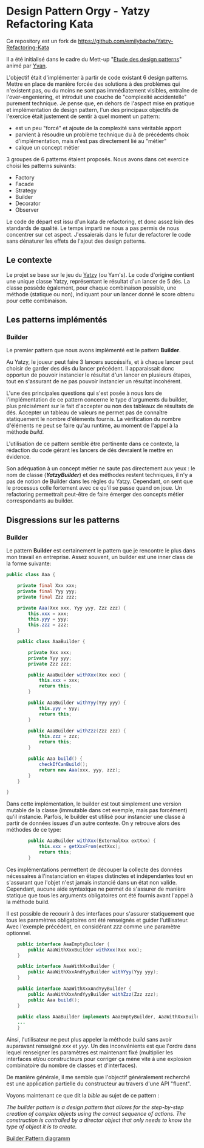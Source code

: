 ﻿# Design Pattern Orgy - Yatzy Refactoring Kata

Ce repository est un fork de https://github.com/emilybache/Yatzy-Refactoring-Kata

Il a été initialisé dans le cadre du Mett-up "[Etude des design patterns](https://www.meetup.com/design-patterns/events/238378964/)" animé par [Yvan](https://github.com/cotonne).

L'objectif était d'implémenter à partir de code existant 6 design patterns.
Mettre en place de manière forcée des solutions à des problèmes qui n'existent pas, ou du moins ne sont pas immédiatement visibles, entraîne de l'over-engeniering, et introduit une couche de "complexité accidentelle" purement technique.
Je pense que, en dehors de l'aspect mise en pratique et implémentation de design pattern, l'un des principaux objectifs de l'exercice était justement de sentir à quel moment un pattern:
- est un peu "forcé" et ajoute de la complexité sans véritable apport
- parvient à résoudre un problème technique du à de précédents choix d'implémentation, mais n'est pas directement lié au "métier"
- calque un concept métier

3 groupes de 6 patterns étaient proposés. Nous avons dans cet exercice choisi les patterns suivants:
- Factory
- Facade
- Strategy
- Builder
- Decorator
- Observer

Le code de départ est issu d'un kata de refactoring, et donc assez loin des standards de qualité. Le temps imparti ne nous a pas permis de nous concentrer sur cet aspect. J'essaierais dans le futur de refactorer le code sans dénaturer les effets de l'ajout des design patterns.

## Le contexte

Le projet se base sur le jeu du [Yatzy](https://fr.wikipedia.org/wiki/Yahtzee) (ou Yam's).
Le code d'origine contient une unique classe Yatzy, représentant le résultat d'un lancer de 5 dés. La classe possède également, pour chaque combinaison possible, une méthode (statique ou non), indiquant pour un lancer donné le score obtenu pour cette combinaison.

## Les patterns implémentés

### Builder

Le premier pattern que nous avons implémenté est le pattern **Builder**.

Au Yatzy, le joueur peut faire 3 lancers succéssifs, et à chaque lancer peut choisir de garder des dés du lancer précédent. Il apparaissait donc opportun de pouvoir instancier le résultat d'un lancer en plusieurs étapes, tout en s'assurant de ne pas pouvoir instancier un résultat incohérent.

L'une des principales questions qui s'est posée à nous lors de l'implémentation de ce pattern concerne le type d'arguments du builder, plus précisément sur le fait d'accepter ou non des tableaux de résultats de dés.
Accepter un tableau de valeurs ne permet pas de connaître statiquement le nombre d'éléments fournis. La vérification du nombre d'éléments ne peut se faire qu'au runtime, au moment de l'appel à la méthode *build*.

L'utilisation de ce pattern semble être pertinente dans ce contexte, la rédaction du code gérant les lancers de dés devraient le mettre en évidence.

Son adéquation à un concept métier ne saute pas directement aux yeux : le nom de classe (***YatzyBuilder***) et des méthodes restent techniques, il n'y a pas de notion de Builder dans les règles du Yatzy.
Cependant, on sent que le processus colle fortement avec ce qu'il se passe quand on joue. Un refactoring permettrait peut-être de faire émerger des concepts métier correspondants au builder.

## Disgressions sur les patterns

### Builder

Le pattern **Builder** est certainement le pattern que je rencontre le plus dans mon travail en entreprise.
Assez souvent, un builder est une inner class de la forme suivante:
```java
public class Aaa {

	private final Xxx xxx;
	private final Yyy yyy;
	private final Zzz zzz;

	private Aaa(Xxx xxx, Yyy yyy, Zzz zzz) {
		this.xxx = xxx;
		this.yyy = yyy;
		this.zzz = zzz;
	}

	public class AaaBuilder {

		private Xxx xxx;
		private Yyy yyy;
		private Zzz zzz;

		public AaaBuilder withXxx(Xxx xxx) {
			this.xxx = xxx;
			return this;
		}

		public AaaBuilder withYyy(Yyy yyy) {
			this.yyy = yyy;
			return this;
		}

		public AaaBuilder withZzz(Zzz zzz) {
			this.zzz = zzz;
			return this;
		}

		public Aaa build() {
			checkIfCanBuild();
			return new Aaa(xxx, yyy, zzz);
		}
	}

}
```
Dans cette implémentation, le builder est tout simplement une version mutable de la classe (immutable dans cet exemple, mais pas forcément) qu'il instancie.
Parfois, le builder est utilisé pour instancier une classe à partir de données issues d'un autre contexte. On y retrouve alors des méthodes de ce type:
```java
		public AaaBuilder withXxx(ExternalXxx extXxx) {
			this.xxx = getXxxFrom(extXxx);
			return this;
		}
```
Ces implémentations permettent de découper la collecte des données nécessaires à l'instanciation en étapes distinctes et indépendantes tout en s'assurant que l'objet n'est jamais instancié dans un état non valide.
Cependant, aucune aide syntaxique ne permet de s'assurer de manière statique que tous les arguments obligatoires ont été fournis avant l'appel à la méthode build.

Il est possible de recourir à des interfaces pour s'assurer statiquement que tous les paramètres obligatoires ont été renseignés et guider l'utilisateur. Avec l'exemple précédent, en considérant *zzz* comme une paramètre optionnel.
```java
	public interface AaaEmptyBuilder {
		public AaaWithXxxBuilder withXxx(Xxx xxx);
	}

	public interface AaaWithXxxBuilder {
		public AaaWithXxxAndYyyBuilder withYyy(Yyy yyy);
	}

	public interface AaaWithXxxAndYyyBuilder {
		public AaaWithXxxAndYyyBuilder withZzz(Zzz zzz);
		public Aaa build();
	}

	public class AaaBuilder implements AaaEmptyBuilder, AaaWithXxxBuilder, AaaWithXxxAndYyyBuilder {
	...
	}
```

Ainsi, l'utilisateur ne peut plus appeler la méthode *build* sans avoir auparavant renseigné *xxx* et *yyy*. Un des inconvénients est que l'ordre dans lequel renseigner les paramètres est maintenant fixé (multiplier les interfaces et/ou constructeurs pour corriger ça mène vite à une explosion combinatoire du nombre de classes et d'interfaces).

De manière générale, il me semble que l'objectif généralement recherché est une application partielle du constructeur au travers d'une API "fluent".

Voyons maintenant ce que dit la *bible* au sujet de ce pattern :

*The builder pattern is a design pattern that allows for the step-by-step creation of complex objects using the correct sequence of actions. The construction is controlled by a director object that only needs to know the type of object it is to create.*

[Builder Pattern diagramm](https://github.com/cyrilhouillon/Yatzy-Refactoring-Kata/blob/master/img/Builder.png?raw=true "Builder Pattern diagramm")

